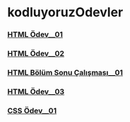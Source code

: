 # kodluyoruzOdevler

### [HTML Ödev\_\_01](https://coderkc.github.io/kodluyoruzOdevler/html-odev1/)

### [HTML Ödev\_\_02](https://coderkc.github.io/kodluyoruzOdevler/html-odev2/)

### [HTML Bölüm Sonu Çalışması\_\_01](https://coderkc.github.io/kodluyoruzOdevler/html-bolumSonuCalismasi)

### [HTML Ödev\_\_03](https://coderkc.github.io/kodluyoruzOdevler/html-odev3/)

### [CSS Ödev\_\_01](https://coderkc.github.io/kodluyoruzOdevler/css-odev1/)

